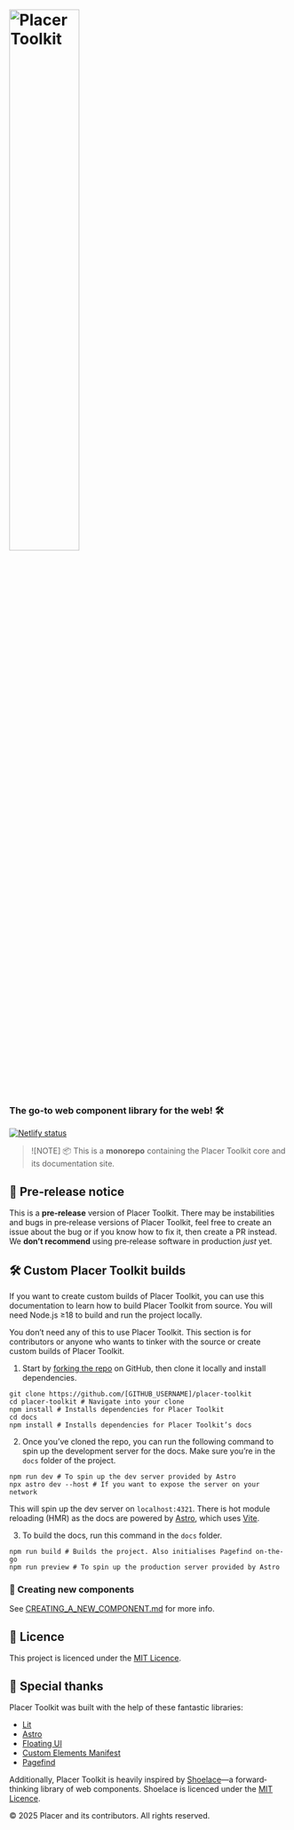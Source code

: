 # <picture><source media="(prefers-color-scheme: dark)" srcset="https://github.com/randomguy-2650/placer-toolkit/blob/main/public/logo-wordmark-dark.svg"></source><source media="(prefers-color-scheme: light)" srcset="https://github.com/randomguy-2650/placer-toolkit/blob/main/public/logo-wordmark-light.svg"></source><img src="https://github.com/randomguy-2650/placer-toolkit/blob/main/public/logo-wordmark-light.svg" alt="Placer Toolkit" width="50%" /></picture>

### The go‐to web component library for the web! 🛠️

[![Netlify status](https://api.netlify.com/api/v1/badges/b854c7b0-7765-4fe0-a1a7-06e300c4e164/deploy-status)](https://app.netlify.com/projects/whimsical-cheesecake-9c86fe/deploys)

> ![NOTE]
> 📦 This is a **monorepo** containing the Placer Toolkit core and its documentation site.

## 🚧 Pre‐release notice

This is a **pre‐release** version of Placer Toolkit. There may be instabilities and bugs in pre‐release versions of Placer Toolkit, feel free to create an issue about the bug or if you know how to fix it, then create a PR instead. We **don’t recommend** using pre‐release software in production _just_ yet.

## 🛠️ Custom Placer Toolkit builds

If you want to create custom builds of Placer Toolkit, you can use this documentation to learn how to build Placer Toolkit from source. You will need Node.js ≥18 to build and run the project locally.

You don’t need any of this to use Placer Toolkit. This section is for contributors or anyone who wants to tinker with the source or create custom builds of Placer Toolkit.

1. Start by [forking the repo](https://github.com/randomguy-2650/placer-toolkit/fork) on GitHub, then clone it locally and install dependencies.

```shell
git clone https://github.com/[GITHUB_USERNAME]/placer-toolkit
cd placer-toolkit # Navigate into your clone
npm install # Installs dependencies for Placer Toolkit
cd docs
npm install # Installs dependencies for Placer Toolkit’s docs
```

2. Once you’ve cloned the repo, you can run the following command to spin up the development server for the docs. Make sure you’re in the `docs` folder of the project.

```shell
npm run dev # To spin up the dev server provided by Astro
npx astro dev --host # If you want to expose the server on your network
```

This will spin up the dev server on `localhost:4321`. There is hot module reloading (HMR) as the docs are powered by [Astro](https://astro.build), which uses [Vite](https://vite.dev).

3. To build the docs, run this command in the `docs` folder.

```shell
npm run build # Builds the project. Also initialises Pagefind on‐the‐go
npm run preview # To spin up the production server provided by Astro
```

### 🧱 Creating new components

See [CREATING_A_NEW_COMPONENT.md](https://github.com/randomguy-2650/placer-toolkit/blob/main/CREATING_A_NEW_COMPONENT.md) for more info.

## 📄 Licence

This project is licenced under the [MIT Licence](LICENSE.md).

## 💖 Special thanks

Placer Toolkit was built with the help of these fantastic libraries:

-   [Lit](https://lit.dev)
-   [Astro](https://astro.build)
-   [Floating UI](https://floating-ui.com)
-   [Custom Elements Manifest](https://custom-elements-manifest.open-wc.org)
-   [Pagefind](https://pagefind.app)

Additionally, Placer Toolkit is heavily inspired by [Shoelace](https://shoelace.style)—a forward‐thinking library of web components. Shoelace is licenced under the [MIT Licence](https://github.com/shoelace-style/shoelace/blob/next/LICENSE.md).

© 2025 Placer and its contributors. All rights reserved.
